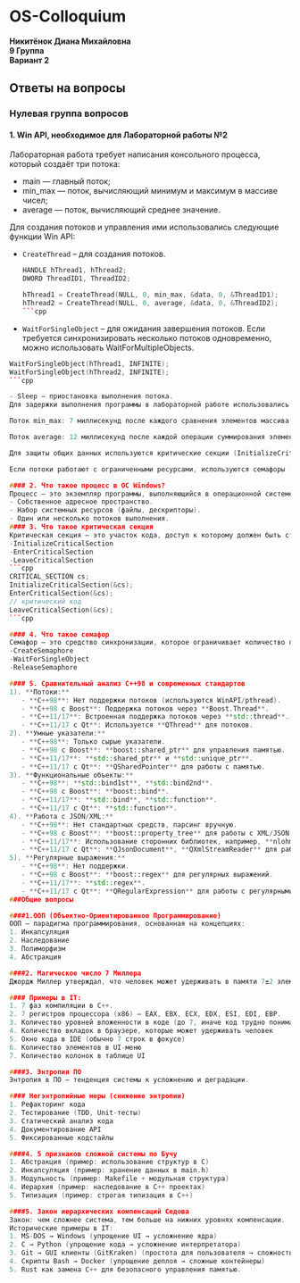 # OS-Colloquium
**Никитёнок Диана Михайловна**   
**9 Группа**  
**Вариант 2**  

## Ответы на вопросы

### Нулевая группа вопросов
#### 1. Win API, необходимое для Лабораторной работы №2
Лабораторная работа требует написания консольного процесса, который создаёт три потока:  
- main — главный поток;
- min_max — поток, вычисляющий минимум и максимум в массиве чисел;
- average — поток, вычисляющий среднее значение.

Для создания потоков и управления ими использовались следующие функции Win API:
- `CreateThread` – для создания потоков.
  
    ```cpp
   HANDLE hThread1, hThread2;
   DWORD ThreadID1, ThreadID2;
   
   hThread1 = CreateThread(NULL, 0, min_max, &data, 0, &ThreadID1);
   hThread2 = CreateThread(NULL, 0, average, &data, 0, &ThreadID2);
   ```cpp

- `WaitForSingleObject` – для ожидания завершения потоков. Если требуется синхронизировать несколько потоков одновременно, можно использовать WaitForMultipleObjects.
  
```cpp
WaitForSingleObject(hThread1, INFINITE); 
WaitForSingleObject(hThread2, INFINITE); 
```cpp

- Sleep — приостановка выполнения потока.
Для задержки выполнения программы в лабораторной работе использовались следующие вызовы:

Поток min_max: 7 миллисекунд после каждого сравнения элементов массива.

Поток average: 12 миллисекунд после каждой операции суммирования элементов.

Для защиты общих данных используются критические секции (InitializeCriticalSection, EnterCriticalSection, LeaveCriticalSection), если потребуется расширение функциональности.

Если потоки работают с ограниченными ресурсами, используются семафоры (CreateSemaphore, WaitForSingleObject, ReleaseSemaphore).

#### 2. Что такое процесс в ОС Windows?
Процесс – это экземпляр программы, выполняющийся в операционной системе. Каждый процесс имеет:
- Собственное адресное пространство.
- Набор системных ресурсов (файлы, дескрипторы).
- Один или несколько потоков выполнения.
#### 3. Что такое критическая секция
Критическая секция – это участок кода, доступ к которому должен быть строго синхронизирован, чтобы избежать одновременного выполнения несколькими потоками. Для работы с критическими секциями используются:
-InitializeCriticalSection
-EnterCriticalSection
-LeaveCriticalSection
```cpp
CRITICAL_SECTION cs;
InitializeCriticalSection(&cs);
EnterCriticalSection(&cs);
// критический код
LeaveCriticalSection(&cs);
```cpp

#### 4. Что такое семафор
Семафор – это средство синхронизации, которое ограничивает количество потоков, одновременно получающих доступ к ресурсу. В Win API используется:
-CreateSemaphore
-WaitForSingleObject
-ReleaseSemaphore

#### 5. Сравнительный анализ C++98 и современных стандартов
1). **Потоки:**
   - **C++98**: Нет поддержки потоков (используются WinAPI/pthread).
   - **C++98 с Boost**: Поддержка потоков через **Boost.Thread**.
   - **C++11/17**: Встроенная поддержка потоков через **std::thread**.
   - **C++11/17 с Qt**: Используется **QThread** для потоков.
2). **Умные указатели:**
   - **C++98**: Только сырые указатели.
   - **C++98 с Boost**: **boost::shared_ptr** для управления памятью.
   - **C++11/17**: **std::shared_ptr** и **std::unique_ptr**.
   - **C++11/17 с Qt**: **QSharedPointer** для работы с памятью.
3). **Функциональные объекты:**
   - **C++98**: **std::bind1st**, **std::bind2nd**.
   - **C++98 с Boost**: **boost::bind**.
   - **C++11/17**: **std::bind**, **std::function**.
   - **C++11/17 с Qt**: **std::function**.
4). **Работа с JSON/XML:**
   - **C++98**: Нет стандартных средств, парсинг вручную.
   - **C++98 с Boost**: **boost::property_tree** для работы с XML/JSON.
   - **C++11/17**: Использование сторонних библиотек, например, **nlohmann/json**.
   - **C++11/17 с Qt**: **QJsonDocument**, **QXmlStreamReader** для работы с JSON/XML.
5). **Регулярные выражения:**
   - **C++98**: Нет поддержки.
   - **C++98 с Boost**: **boost::regex** для регулярных выражений.
   - **C++11/17**: **std::regex**.
   - **C++11/17 с Qt**: **QRegularExpression** для работы с регулярными выражениями.
###Общие вопросы

####1.ООП (Объектно-Ориентированное Программирование)
ООП — парадигма программирования, основанная на концепциях:
1. Инкапсуляция
2. Наследование
3. Полиморфизм
4. Абстракция

####2. Магическое число 7 Миллера
Джордж Миллер утверждал, что человек может удерживать в памяти 7±2 элемента информации.  

#### Примеры в IT:
1. 7 фаз компиляции в C++.
2. 7 регистров процессора (x86) – EAX, EBX, ECX, EDX, ESI, EDI, EBP.
3. Количество уровней вложенности в коде (до 7, иначе код трудно понимать)
4. Количество вкладок в браузере, которые может удерживать человек
5. Окно кода в IDE (обычно 7 строк в фокусе)
6. Количество элементов в UI-меню
7. Количество колонок в таблице UI

####3. Энтропия ПО
Энтропия в ПО — тенденция системы к усложнению и деградации.

#### Негэнтропийные меры (снижение энтропии)
1. Рефакторинг кода
2. Тестирование (TDD, Unit-тесты)
3. Статический анализ кода
4. Документирование API
5. Фиксированные кодстайлы 

####4. 5 признаков сложной системы по Бучу
1. Абстракция (пример: использование структур в С)
2. Инкапсуляция (пример: хранение данных в main.h)
3. Модульность (пример: Makefile + модульная структура)
4. Иерархия (пример: наследование в C++ проектах)
5. Типизация (пример: строгая типизация в C++)

####5. Закон иерархических компенсаций Седова
Закон: чем сложнее система, тем больше на нижних уровнях компенсации.
Исторические примеры в IT:
1. MS-DOS → Windows (упрощение UI → усложнение ядра)
2. C → Python (упрощение кода → усложнение интерпретатора)
3. Git → GUI клиенты (GitKraken) (простота для пользователя → сложность под капотом)
4. Скрипты Bash → Docker (упрощение деплоя → сложные контейнеры)
5. Rust как замена C++ для безопасного управления памятью.


